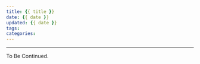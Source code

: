 ```yaml
---
title: {{ title }}
date: {{ date }}
updated: {{ date }}
tags:
categories:
---
```


<!-- more -->

---

To Be Continued.